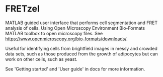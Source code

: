 # FRETzel
MATLAB guided user interface that performs cell segmentation and FRET analysis of cells. Using Open Microscopy Environment Bio-Formats MATLAB toolbox to open microscopy files. See https://www.openmicroscopy.org/bio-formats/downloads/.

Useful for identifying cells from brightfield images in messy and crowded data sets, such as those produced from the growth of adipocytes but can work on other cells, such as yeast.

See 'Getting started' and 'User guide' in docs for more information. 
